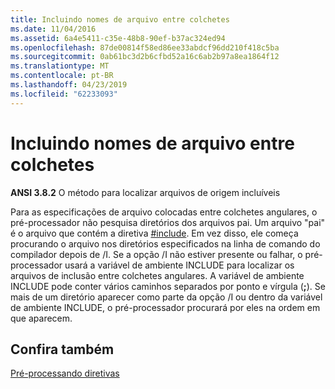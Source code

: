```yaml
---
title: Incluindo nomes de arquivo entre colchetes
ms.date: 11/04/2016
ms.assetid: 6a4e5411-c35e-48b8-90ef-b37ac324ed94
ms.openlocfilehash: 87de00814f58ed86ee33abdcf96dd210f418c5ba
ms.sourcegitcommit: 0ab61bc3d2b6cfbd52a16c6ab2b97a8ea1864f12
ms.translationtype: MT
ms.contentlocale: pt-BR
ms.lasthandoff: 04/23/2019
ms.locfileid: "62233093"
---
```

# <a name="including-bracketed-filenames"></a>Incluindo nomes de arquivo entre colchetes

**ANSI 3.8.2** O método para localizar arquivos de origem incluíveis

Para as especificações de arquivo colocadas entre colchetes angulares, o pré-processador não pesquisa diretórios dos arquivos pai. Um arquivo "pai" é o arquivo que contém a diretiva [#include](../preprocessor/hash-include-directive-c-cpp.md). Em vez disso, ele começa procurando o arquivo nos diretórios especificados na linha de comando do compilador depois de /I. Se a opção /I não estiver presente ou falhar, o pré-processador usará a variável de ambiente INCLUDE para localizar os arquivos de inclusão entre colchetes angulares. A variável de ambiente INCLUDE pode conter vários caminhos separados por ponto e vírgula (**;**). Se mais de um diretório aparecer como parte da opção /I ou dentro da variável de ambiente INCLUDE, o pré-processador procurará por eles na ordem em que aparecem.

## <a name="see-also"></a>Confira também

[Pré-processando diretivas](../c-language/preprocessing-directives.md)
